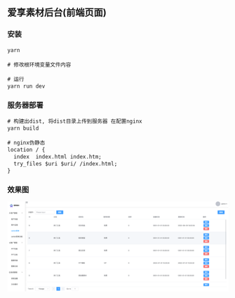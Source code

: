 ## 爱享素材后台(前端页面)

### 安装
```shell
yarn

# 修改根环境变量文件内容

# 运行
yarn run dev

```

### 服务器部署
```shell
# 构建出dist, 将dist目录上传到服务器 在配置nginx
yarn build

# nginx伪静态
location / {
  index  index.html index.htm;
  try_files $uri $uri/ /index.html;
}
```

### 效果图
![image](./public/img.png)

